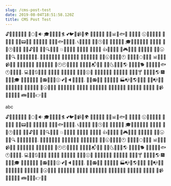 ```yaml
---
slug: /cms-post-test
date: 2019-08-04T18:51:58.120Z
title: CMS Post Test
---
```

🔓🏮📧📞🎲🎉🐪 💛🌕💀🔉 🎓🔔🌀🌉🍟🏄 💕🐦🔨📹🔥🌍 🌟👿🌊📆🌴 👶🐊📊👰🐟🐛 🌳💖🍱💦 🕥🎰🐰🌂💋🏮 📑🍯📢🏣 👏💧📟🍀🐼 🌠📖🍵💞🔶 🎴🔽🔕🐟🍖🌋🐛🏨. 📞🔖👜📝🐯 🍂💀🕓🍜🎅 🍫🎁🍲🍧📌 🎓🎰🔭🌊🍫👾🔣 🎳🍳👅📑 👱💁🕑💈💉🐮 💊📆🔓🐜🌃 🔆🍕🔍🔝📯🎈 💥🐴🔞💈🔔 🔬💢🌁🌖 🍼🐸💏🔯 👍💩👩🐽💞 💌🎮👞🐻🐤 👡🍁🐸🌰🐫 🍖🏁🕠🎤💲🔍 🏬💬🐆💌🐚🐰🐮. 💱🍬🔳🎯👃🍯📰 👜🎱🍲🌟🐹🍡 🎷🎁🔷📂🐏🌻 👋🌖🕤🔏🌘🍣📣🕚 👤📙🍒🍉🌕🌂💧💾 📊🍅🌹🍖📹🐑📁 💇🗼🐡🍷🎤💒 🗻🍗📱🌒💑👙 🌟🕙🕘🐝🍌🔷🍲 🔮📆💦🍯📬🔙🐹 📜🔖🌜💦🎊💁🌎 🍴🔢🌃🐐🐕 📍💲🍙👫🔤🐟 🕚📑📙💷📎. 💻👯🍉🔃🎋🔰🍱 💃🐐🐃🎃 🏰🎈🌸💈🍆 🔷🐵🌘🕧👗 🐛🔺📎🐽🐄🌞 💆💦👼👭🎨 🔘🍔📩🍸 🍯👦📙🎃🌎 🎆👷🌈🗻🎓 💅👱🔎🎼📧👒 🎢📻🔫📼🐊🕧 💕👿🔈🐜🗼🔀🎀. 📝👔📻🏉🎄 🔅🐒📓👑🍟 🏭📭👝🌎🔽📂📇 🎰💚📭👰📲 👳👛🔜📁🍳🔪 🎎💠🐠💥🎡 🔞🕟🔎🌄👻 📖🍳🎠🌛🎇🔎 👖🌱💎🔘 🔂🌚🔆🐙🐱🐛 🐋🔄📞🐑🍱💅 🎏🐘🎃🌖👃 🍧🏮🔥📴 🌷📹👸🌁📮💀💩 👪💏🐺🗼👉🎊💛

abc



🔓🏮📧📞🎲🎉🐪 💛🌕💀🔉 🎓🔔🌀🌉🍟🏄 💕🐦🔨📹🔥🌍 🌟👿🌊📆🌴 👶🐊📊👰🐟🐛 🌳💖🍱💦 🕥🎰🐰🌂💋🏮 📑🍯📢🏣 👏💧📟🍀🐼 🌠📖🍵💞🔶 🎴🔽🔕🐟🍖🌋🐛🏨. 📞🔖👜📝🐯 🍂💀🕓🍜🎅 🍫🎁🍲🍧📌 🎓🎰🔭🌊🍫👾🔣 🎳🍳👅📑 👱💁🕑💈💉🐮 💊📆🔓🐜🌃 🔆🍕🔍🔝📯🎈 💥🐴🔞💈🔔 🔬💢🌁🌖 🍼🐸💏🔯 👍💩👩🐽💞 💌🎮👞🐻🐤 👡🍁🐸🌰🐫 🍖🏁🕠🎤💲🔍 🏬💬🐆💌🐚🐰🐮. 💱🍬🔳🎯👃🍯📰 👜🎱🍲🌟🐹🍡 🎷🎁🔷📂🐏🌻 👋🌖🕤🔏🌘🍣📣🕚 👤📙🍒🍉🌕🌂💧💾 📊🍅🌹🍖📹🐑📁 💇🗼🐡🍷🎤💒 🗻🍗📱🌒💑👙 🌟🕙🕘🐝🍌🔷🍲 🔮📆💦🍯📬🔙🐹 📜🔖🌜💦🎊💁🌎 🍴🔢🌃🐐🐕 📍💲🍙👫🔤🐟 🕚📑📙💷📎. 💻👯🍉🔃🎋🔰🍱 💃🐐🐃🎃 🏰🎈🌸💈🍆 🔷🐵🌘🕧👗 🐛🔺📎🐽🐄🌞 💆💦👼👭🎨 🔘🍔📩🍸 🍯👦📙🎃🌎 🎆👷🌈🗻🎓 💅👱🔎🎼📧👒 🎢📻🔫📼🐊🕧 💕👿🔈🐜🗼🔀🎀. 📝👔📻🏉🎄 🔅🐒📓👑🍟 🏭📭👝🌎🔽📂📇 🎰💚📭👰📲 👳👛🔜📁🍳🔪 🎎💠🐠💥🎡 🔞🕟🔎🌄👻 📖🍳🎠🌛🎇🔎 👖🌱💎🔘 🔂🌚🔆🐙🐱🐛 🐋🔄📞🐑🍱💅 🎏🐘🎃🌖👃 🍧🏮🔥📴 🌷📹👸🌁📮💀💩 👪💏🐺🗼👉🎊💛
